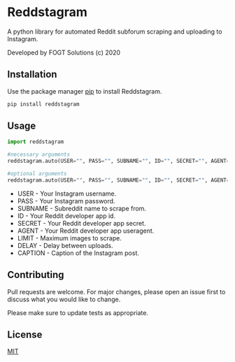 # Reddstagram

A python library for automated Reddit subforum scraping and uploading to Instagram.

Developed by FOGT Solutions (c) 2020

## Installation

Use the package manager [pip](https://pip.pypa.io/en/stable/) to install Reddstagram.

```bash
pip install reddstagram
```

## Usage

```python
import reddstagram

#necessary arguments
reddstagram.auto(USER="", PASS="", SUBNAME="", ID="", SECRET="", AGENT="")

#optional arguments
reddstagram.auto(USER="", PASS="", SUBNAME="", ID="", SECRET="", AGENT="", LIMIT=0, DELAY=0, CAPTION="")
```

* USER - Your Instagram username.
* PASS - Your Instagram password.
* SUBNAME - Subreddit name to scrape from.
* ID - Your Reddit developer app id.
* SECRET - Your Reddit developer app secret.
* AGENT - Your Reddit developer app useragent.
* LIMIT - Maximum images to scrape.
* DELAY - Delay between uploads.
* CAPTION - Caption of the Instagram post.

## Contributing
Pull requests are welcome. For major changes, please open an issue first to discuss what you would like to change.

Please make sure to update tests as appropriate.

## License
[MIT](https://choosealicense.com/licenses/mit/)
